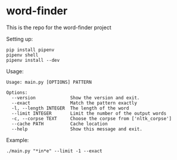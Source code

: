 # word-finder

This is the repo for the word-finder project

Setting up:
```shell
pip install pipenv
pipenv shell
pipenv install --dev
```

Usage:
```shell
Usage: main.py [OPTIONS] PATTERN

Options:
  --version             Show the version and exit.
  --exact               Match the pattern exactly
  -l, --length INTEGER  The length of the word
  --limit INTEGER       Limit the number of the output words
  -c, --corpse TEXT     Choose the corpse from ['nltk_corpse']
  --cache PATH          Cache location
  --help                Show this message and exit.
```

Example:
```shell
./main.py "*in*e" --limit -1 --exact
```
